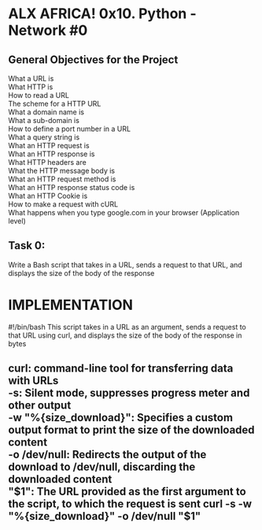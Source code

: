 ALX AFRICA! 0x10. Python - Network #0
===

General Objectives for the Project
---
What a URL is  
What HTTP is  
How to read a URL  
The scheme for a HTTP URL  
What a domain name is  
What a sub-domain is  
How to define a port number in a URL  
What a query string is  
What an HTTP request is  
What an HTTP response is  
What HTTP headers are  
What the HTTP message body is  
What an HTTP request method is  
What an HTTP response status code is  
What an HTTP Cookie is  
How to make a request with cURL  
What happens when you type google.com in your browser (Application level)  

Task 0:
---
Write a Bash script that takes in a URL, sends a request to that URL, and displays the size of the body of the response  

IMPLEMENTATION
===

#!/bin/bash
This script takes in a URL as an argument, sends a request to that URL using curl,
and displays the size of the body of the response in bytes  

curl: command-line tool for transferring data with URLs  
-s: Silent mode, suppresses progress meter and other output  
-w "%{size_download}": Specifies a custom output format to print the size of the downloaded content  
-o /dev/null: Redirects the output of the download to /dev/null, discarding the downloaded content  
"$1": The URL provided as the first argument to the script, to which the request is sent
curl -s -w "%{size_download}" -o /dev/null "$1"
---
